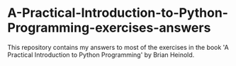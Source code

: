 # A-Practical-Introduction-to-Python-Programming-exercises-answers
This repository contains my answers to most of the exercises in the book 'A Practical Introduction to Python Programming' by Brian Heinold. 

